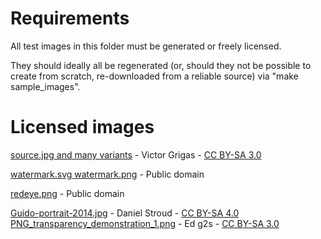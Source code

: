 # Requirements

All test images in this folder must be generated or freely licensed.

They should ideally all be regenerated (or, should they not be possible to create from scratch, re-downloaded from a reliable source) via "make sample_images".

# Licensed images

[source.jpg and many variants](https://commons.wikimedia.org/wiki/File:Katherine_Maher.jpg) - Victor Grigas - [CC BY-SA 3.0](https://creativecommons.org/licenses/by-sa/3.0/deed.en)

[watermark.svg watermark.png](https://commons.wikimedia.org/wiki/File:Wikimedia-logo.svg) - Public domain

[redeye.png](https://commons.wikimedia.org/wiki/File:BoldRedEye.JPG) - Public domain

[Guido-portrait-2014.jpg](https://commons.wikimedia.org/wiki/File:Guido-portrait-2014.jpg) - Daniel Stroud - [CC BY-SA 4.0](https://creativecommons.org/licenses/by-sa/4.0/deed.en)
[PNG_transparency_demonstration_1.png](https://commons.wikimedia.org/wiki/File:PNG_transparency_demonstration_1.png) - Ed g2s - [CC BY-SA 3.0](https://creativecommons.org/licenses/by-sa/3.0/deed.en)
